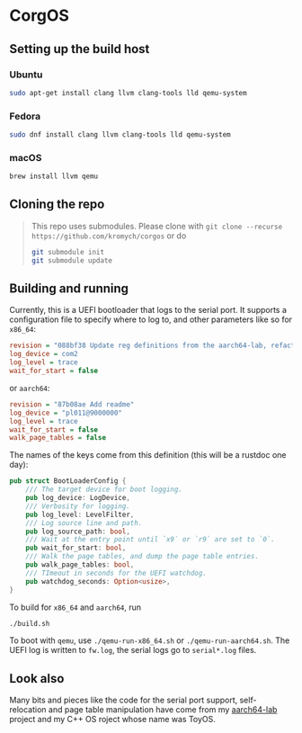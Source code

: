 # CorgOS

## Setting up the build host

### Ubuntu

```bash
sudo apt-get install clang llvm clang-tools lld qemu-system
```

### Fedora

```bash
sudo dnf install clang llvm clang-tools lld qemu-system
```

### macOS

```bash
brew install llvm qemu
```

## Cloning the repo

> This repo uses submodules. Please clone with
> `git clone --recurse https://github.com/kromych/corgos`
> or do
>
> ```sh
> git submodule init
> git submodule update
> ```

## Building and running

Currently, this is a UEFI bootloader that logs to the serial port. It supports a configuration file
to specify where to log to, and other parameters like so for `x86_64`:

```ini
revision = "088bf38 Update reg definitions from the aarch64-lab, refactor"
log_device = com2
log_level = trace
wait_for_start = false
```

or `aarch64`:

```ini
revision = "87b08ae Add readme"
log_device = "pl011@9000000"
log_level = trace
wait_for_start = false
walk_page_tables = false
```

The names of the keys come from this definition (this will be a rustdoc one day):

```rust
pub struct BootLoaderConfig {
    /// The target device for boot logging.
    pub log_device: LogDevice,
    /// Verbosity for logging.
    pub log_level: LevelFilter,
    /// Log source line and path.
    pub log_source_path: bool,
    /// Wait at the entry point until `x9` or `r9` are set to `0`.
    pub wait_for_start: bool,
    /// Walk the page tables, and dump the page table entries.
    pub walk_page_tables: bool,
    /// TImeout in seconds for the UEFI watchdog.
    pub watchdog_seconds: Option<usize>,
}
```

To build for `x86_64` and `aarch64`, run

```sh
./build.sh
```

To boot with `qemu`, use `./qemu-run-x86_64.sh` or `./qemu-run-aarch64.sh`. The UEFI log
is written to `fw.log`, the serial logs go to `serial*.log` files.

## Look also

Many bits and pieces like the code for the serial port support,
self-relocation and page table manipulation have come from my
[aarch64-lab](https://github.com/kromych/aarch64-lab) project
and my C++ OS roject whose name was ToyOS.
